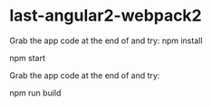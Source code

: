 # last-angular2-webpack2

Grab the app code at the end of  and try:
npm install

npm start

Grab the app code at the end of  and try:

npm run build
